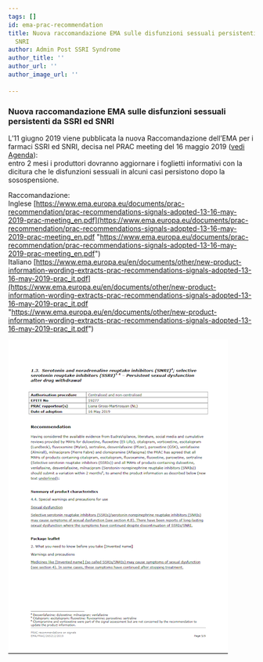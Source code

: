 ```yaml
---
tags: []
id: ema-prac-recommendation
title: Nuova raccomandazione EMA sulle disfunzioni sessuali persistenti da SSRI ed
  SNRI
author: Admin Post SSRI Syndrome
author_title: ''
author_url: ''
author_image_url: ''

---
```


### Nuova raccomandazione EMA sulle disfunzioni sessuali persistenti da SSRI ed SNRI

L’11 giugno 2019 viene pubblicata la nuova Raccomandazione dell’EMA per i farmaci SSRI ed SNRI, decisa nel PRAC meeting del 16 maggio 2019 ([vedi Agenda](https://www.ema.europa.eu/documents/agenda/agenda-prac-draft-agenda-meeting-13-16-may-2019_en.pdf)):  
entro 2 mesi i produttori dovranno aggiornare i foglietti informativi con la dicitura che le disfunzioni sessuali in alcuni casi persistono dopo la sosospensione.

Raccomandazione:  
Inglese [https://www.ema.europa.eu/documents/prac-recommendation/prac-recommendations-signals-adopted-13-16-may-2019-prac-meeting_en.pdf](https://www.ema.europa.eu/documents/prac-recommendation/prac-recommendations-signals-adopted-13-16-may-2019-prac-meeting_en.pdf "https://www.ema.europa.eu/documents/prac-recommendation/prac-recommendations-signals-adopted-13-16-may-2019-prac-meeting_en.pdf")  
Italiano [https://www.ema.europa.eu/en/documents/other/new-product-information-wording-extracts-prac-recommendations-signals-adopted-13-16-may-2019-prac_it.pdf](https://www.ema.europa.eu/en/documents/other/new-product-information-wording-extracts-prac-recommendations-signals-adopted-13-16-may-2019-prac_it.pdf "https://www.ema.europa.eu/en/documents/other/new-product-information-wording-extracts-prac-recommendations-signals-adopted-13-16-may-2019-prac_it.pdf")

![](../img/recommandation-11-june-2019.png)